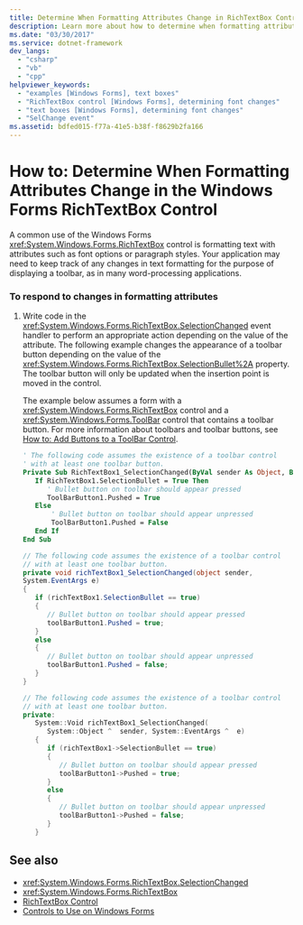 ```yaml
---
title: Determine When Formatting Attributes Change in RichTextBox Control
description: Learn more about how to determine when formatting attributes change in the Windows Forms RichTextBox control.
ms.date: "03/30/2017"
ms.service: dotnet-framework
dev_langs: 
  - "csharp"
  - "vb"
  - "cpp"
helpviewer_keywords: 
  - "examples [Windows Forms], text boxes"
  - "RichTextBox control [Windows Forms], determining font changes"
  - "text boxes [Windows Forms], determining font changes"
  - "SelChange event"
ms.assetid: bdfed015-f77a-41e5-b38f-f8629b2fa166
---
```

# How to: Determine When Formatting Attributes Change in the Windows Forms RichTextBox Control

A common use of the Windows Forms <xref:System.Windows.Forms.RichTextBox> control is formatting text with attributes such as font options or paragraph styles. Your application may need to keep track of any changes in text formatting for the purpose of displaying a toolbar, as in many word-processing applications.

### To respond to changes in formatting attributes

1. Write code in the <xref:System.Windows.Forms.RichTextBox.SelectionChanged> event handler to perform an appropriate action depending on the value of the attribute. The following example changes the appearance of a toolbar button depending on the value of the <xref:System.Windows.Forms.RichTextBox.SelectionBullet%2A> property. The toolbar button will only be updated when the insertion point is moved in the control.

     The example below assumes a form with a <xref:System.Windows.Forms.RichTextBox> control and a <xref:System.Windows.Forms.ToolBar> control that contains a toolbar button. For more information about toolbars and toolbar buttons, see [How to: Add Buttons to a ToolBar Control](how-to-add-buttons-to-a-toolbar-control.md).

    ```vb
    ' The following code assumes the existence of a toolbar control
    ' with at least one toolbar button.
    Private Sub RichTextBox1_SelectionChanged(ByVal sender As Object, ByVal e As System.EventArgs) Handles RichTextBox1.SelectionChanged
       If RichTextBox1.SelectionBullet = True Then
          ' Bullet button on toolbar should appear pressed
          ToolBarButton1.Pushed = True
       Else
           ' Bullet button on toolbar should appear unpressed
           ToolBarButton1.Pushed = False
       End If
    End Sub
    ```

    ```csharp
    // The following code assumes the existence of a toolbar control
    // with at least one toolbar button.
    private void richTextBox1_SelectionChanged(object sender,
    System.EventArgs e)
    {
       if (richTextBox1.SelectionBullet == true)
       {
          // Bullet button on toolbar should appear pressed
          toolBarButton1.Pushed = true;
       }
       else
       {
          // Bullet button on toolbar should appear unpressed
          toolBarButton1.Pushed = false;
       }
    }
    ```

    ```cpp
    // The following code assumes the existence of a toolbar control
    // with at least one toolbar button.
    private:
       System::Void richTextBox1_SelectionChanged(
          System::Object ^  sender, System::EventArgs ^  e)
       {
          if (richTextBox1->SelectionBullet == true)
          {
             // Bullet button on toolbar should appear pressed
             toolBarButton1->Pushed = true;
          }
          else
          {
             // Bullet button on toolbar should appear unpressed
             toolBarButton1->Pushed = false;
          }
       }
    ```

## See also

- <xref:System.Windows.Forms.RichTextBox.SelectionChanged>
- <xref:System.Windows.Forms.RichTextBox>
- [RichTextBox Control](richtextbox-control-windows-forms.md)
- [Controls to Use on Windows Forms](controls-to-use-on-windows-forms.md)
